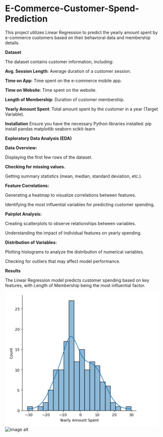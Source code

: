# E-Commerce-Customer-Spend-Prediction

This project utilizes Linear Regression to predict the yearly amount spent by e-commerce customers based on their behavioral data and membership details.

**Dataset**

The dataset contains customer information, including:

**Avg. Session Length**: Average duration of a customer session.

**Time on App**: Time spent on the e-commerce mobile app.

**Time on Website**: Time spent on the website.

**Length of Membership**: Duration of customer membership.

**Yearly Amount Spent**: Total amount spent by the customer in a year (Target Variable).

**Installation**
Ensure you have the necessary Python libraries installed: pip install pandas matplotlib seaborn scikit-learn

**Exploratory Data Analysis (EDA)**

**Data Overview:**

Displaying the first few rows of the dataset.

**Checking for missing values.**

Getting summary statistics (mean, median, standard deviation, etc.).

**Feature Correlations:**

Generating a heatmap to visualize correlations between features.

Identifying the most influential variables for predicting customer spending.

**Pairplot Analysis:**

Creating scatterplots to observe relationships between variables.

Understanding the impact of individual features on yearly spending.

**Distribution of Variables:**

Plotting histograms to analyze the distribution of numerical variables.

Checking for outliers that may affect model performance.

**Results**

The Linear Regression model predicts customer spending based on key features, with Length of Membership being the most influential factor.

![image alt](https://github.com/foramgajjar/E-Commerce-Customer-Spend-Prediction/blob/6c30b4b04664713fad94e46fac10abb4ae93666e/img1.PNG)
![image alt]()

